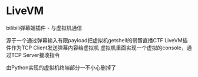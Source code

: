 # LiveVM
bilibili弹幕姬插件 - 与虚拟机通信

源于一个通过弹幕输入有限payload把虚拟机getshell的弱智直播CTF
LiveVM插件作为TCP Client发送弹幕内容给虚拟机
虚拟机里面实现一个虚拟的console，通过TCP Server接收指令


由Python实现的虚拟机终端部分一不小心删掉了
